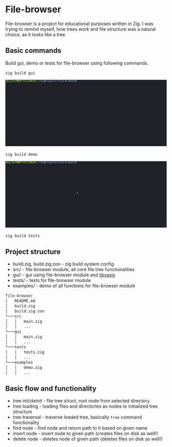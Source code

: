 # File-browser

File-browser is a project for educational purposes written in Zig.
I was trying to remind myself, how trees work and file structure was a natural choice, as it looks like a tree.

## Basic commands

Build gui, demo or tests for file-browser using following commands.

```
zig build gui
```

![Gui](gui.gif)

```
zig build demo
```
![Demo](demo.gif)

```
zig build tests
```

## Project structure

* build.zig, build.zig.zon - zig build system config
* src/ - file-browser module, all core file tree functionalities
* gui/ - gui using file-browser module and [libvaxis](https://github.com/rockorager/libvaxis)
* tests/ - tests for file-browser module
* examples/ - demo of all functions for file-browser module

```
file-browser
│   README.md
│   build.zig
│   build.zig.zon
└───src
│   │   main.zig
│   │   ...
└───gui
│   │   main.zig
│   │   ...
└───tests
│   │   tests.zig
│   │   ...
└───examples
│   │   demo.zig
│   │   ...
```

## Basic flow and functionality

* tree init/deinit - file tree struct, root node from selected directory
* tree loading - loading files and directories as nodes to initialized tree structure
* tree traversal - traverse loaded tree, basically `tree` command functionality
* find node - find node and return path to it based on given name
* insert node - insert node to given path (creates files on disk as well!)
* delete node - deletes node of given path (deletes files on disk as well!)
